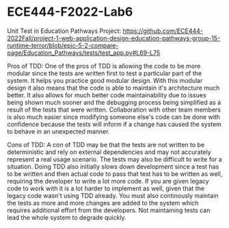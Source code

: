 # ECE444-F2022-Lab6

Unit Test in Education Pathways Project: https://github.com/ECE444-2022Fall/project-1-web-application-design-education-pathways-group-15-runtime-terror/blob/epic-5-2-compare-page/Education_Pathways/tests/test_app.py#L69-L75


Pros of TDD:
One of the pros of TDD is allowing the code to be more modular since the tests are written first to test a particular part of the system.  It helps you practice good modular design. With this modular design it also means that the code is able to maintain it's architecture much better. It also allows for much better code maintainability due to issues being shown much sooner and the debugging process being simplified as a result of the tests that were written. Collaboration with other team members is also much easier since modifying someone else's code can be done with confidence because the tests will inform if a change has caused the system to behave in an unexpected manner.

Cons of TDD:
A con of TDD may be that the tests are not written to be deterministic and rely on external dependencies and may not accurately represent a real usage scenario. The tests may also be difficult to write for a situation. Doing TDD also initially slows down development since a test has to be written and then actual code to pass that test has to be written as well, requiring the developer to write a lot more code. If you are given legacy code to work with it is a lot harder to implement as well, given that the legacy code wasn't using TDD already. You must also continously maintain the tests as more and more changes are added to the system which requires additional effort from the developers. Not maintaining tests can lead the whole system to degrade quickly. 
